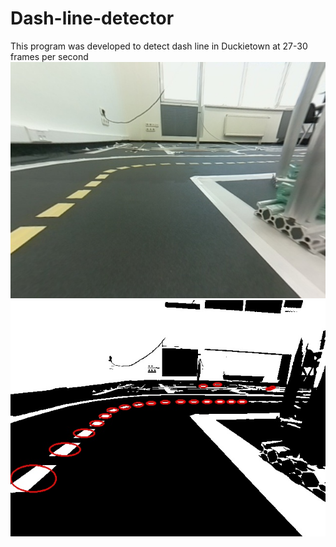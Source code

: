# Dash-line-detector
This program was developed to detect dash line in Duckietown at 27-30 frames per second
![alt text](https://github.com/makogon2907/Dash-line-detector/blob/master/results/before.jpg)
![alt_text](https://github.com/makogon2907/Dash-line-detector/blob/master/results/after.jpg)
